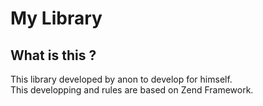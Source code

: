 # My Library

## What is this ?

This library developed by anon to develop for himself.  
This developping and rules are based on Zend Framework.
